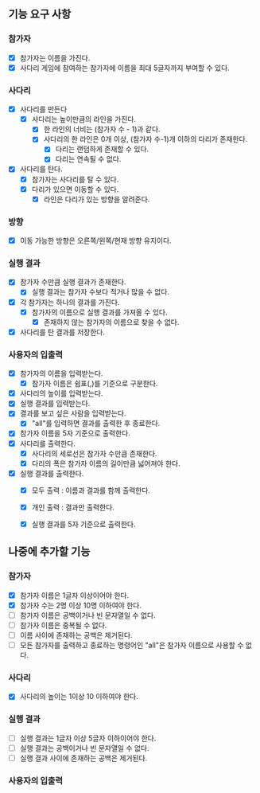 ## 기능 요구 사항

### 참가자
- [x] 참가자는 이름을 가진다.
- [x] 사다리 게임에 참여하는 참가자에 이름을 최대 5글자까지 부여할 수 있다. 

### 사다리
- [x] 사다리를 만든다
  - [x] 사다리는 높이만큼의 라인을 가진다.
    - [x] 한 라인의 너비는 (참가자 수 - 1)과 같다.
    - [x] 사다리의 한 라인은 0개 이상, (참가자 수-1)개 이하의 다리가 존재한다. 
      - [x] 다리는 랜덤하게 존재할 수 있다.
      - [x] 다리는 연속될 수 없다.
- [x] 사다리를 탄다.
  - [x] 참가자는 사다리를 탈 수 있다.
  - [x] 다리가 있으면 이동할 수 있다.
    - [x] 라인은 다리가 있는 방향을 알려준다.

### 방향
- [x] 이동 가능한 방향은 오른쪽/왼쪽/현재 방향 유지이다.
    
### 실행 결과
- [x] 참가자 수만큼 실행 결과가 존재한다.
  - [x] 실행 결과는 참가자 수보다 적거나 많을 수 없다.
- [x] 각 참가자는 하나의 결과를 가진다.
  - [x] 참가자의 이름으로 실행 결과를 가져올 수 있다.
    - [x] 존재하지 않는 참가자의 이름으로 찾을 수 없다.
- [x] 사다리를 탄 결과를 저장한다.

### 사용자의 입출력
- [x] 참가자의 이름을 입력받는다.
  - [x] 참가자 이름은 쉼표(,)를 기준으로 구분한다.
- [x] 사다리의 높이를 입력받는다.
- [x] 실행 결과를 입력받는다.
- [x] 결과를 보고 싶은 사람을 입력받는다.
  - [x] "all"를 입력하면 결과를 출력한 후 종료한다.
- [x] 참가자 이름을 5자 기준으로 출력한다.
- [x] 사다리를 출력한다.
  - [x] 사다리의 세로선은 참가자 수만큼 존재한다.
  - [x] 다리의 폭은 참가자 이름의 길이만큼 넓어져야 한다.
- [x] 실행 결과를 출력한다.
  - [x] 모두 출력 : 이름과 결과를 함께 출력한다.
  - [x] 개인 출력 : 결과만 출력한다.
  - [x] 실행 결과를 5자 기준으로 출력한다.

  

## 나중에 추가할 기능

### 참가자
- [x] 참가자 이름은 1글자 이상이어야 한다.
- [x] 참가자 수는 2명 이상 10명 이하여야 한다.
- [ ] 참가자 이름은 공백이거나 빈 문자열일 수 없다.
- [ ] 참가자 이름은 중복될 수 없다.
- [ ] 이름 사이에 존재하는 공백은 제거된다.
- [ ] 모든 참가자를 출력하고 종료하는 명령어인 "all"은 참가자 이름으로 사용할 수 없다.
### 사다리
- [x] 사다리의 높이는 1이상 10 이하여야 한다.
### 실행 결과
- [ ] 실행 결과는 1글자 이상 5글자 이하이어야 한다.
- [ ] 실행 결과는 공백이거나 빈 문자열일 수 없다.
- [ ] 실행 결과 사이에 존재하는 공백은 제거된다.
### 사용자의 입출력
